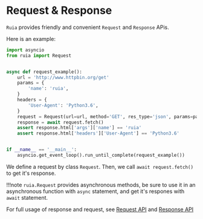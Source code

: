# Request & Response

`Ruia` provides friendly and convenient `Request` and `Response` APis.

Here is an example:

```python
import asyncio
from ruia import Request


async def request_example():
    url = 'http://www.httpbin.org/get'
    params = {
        'name': 'ruia',
    }
    headers = {
        'User-Agent': 'Python3.6',
    }
    request = Request(url=url, method='GET', res_type='json', params=params, headers=headers)
    response = await request.fetch()
    assert response.html['args']['name'] == 'ruia'
    assert response.html['headers']['User-Agent'] == 'Python3.6'


if __name__ == '__main__':
    asyncio.get_event_loop().run_until_complete(request_example())

```

We define a request by class `Request`.
Then, we call `await request.fetch()` to get it's response.

!!!note
    `ruia.Request` provides asynchronous methods,
    be sure to use it in an asynchronous function with `async` statement,
    and get it's respones with `await` statement.


For full usage of response and request, see [Request API](../apis/request.md) and [Response API](../apis/response.md)